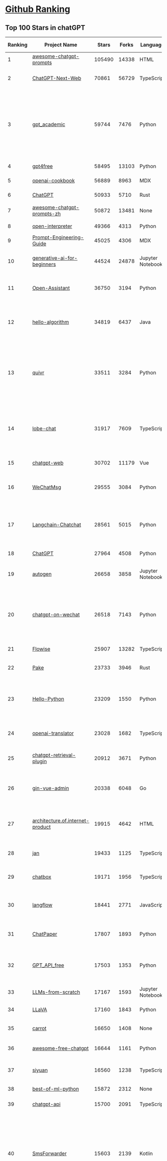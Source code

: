 [Github Ranking](../README.md)
==========

## Top 100 Stars in chatGPT

| Ranking | Project Name | Stars | Forks | Language | Open Issues | Description | Last Commit |
| ------- | ------------ | ----- | ----- | -------- | ----------- | ----------- | ----------- |
| 1 | [awesome-chatgpt-prompts](https://github.com/f/awesome-chatgpt-prompts) | 105490 | 14338 | HTML | 0 | This repo includes ChatGPT prompt curation to use ChatGPT better. | 2024-05-30T17:25:18Z |
| 2 | [ChatGPT-Next-Web](https://github.com/ChatGPTNextWeb/ChatGPT-Next-Web) | 70861 | 56729 | TypeScript | 262 | A cross-platform ChatGPT/Gemini UI (Web / PWA / Linux / Win / MacOS). 一键拥有你自己的跨平台 ChatGPT/Gemini 应用。 | 2024-05-31T03:57:02Z |
| 3 | [gpt_academic](https://github.com/binary-husky/gpt_academic) | 59744 | 7476 | Python | 251 | 为GPT/GLM等LLM大语言模型提供实用化交互接口，特别优化论文阅读/润色/写作体验，模块化设计，支持自定义快捷按钮&函数插件，支持Python和C++等项目剖析&自译解功能，PDF/LaTex论文翻译&总结功能，支持并行问询多种LLM模型，支持chatglm3等本地模型。接入通义千问, deepseekcoder, 讯飞星火, 文心一言, llama2, rwkv, claude2, moss等。 | 2024-05-31T07:14:57Z |
| 4 | [gpt4free](https://github.com/xtekky/gpt4free) | 58495 | 13103 | Python | 48 | The official gpt4free repository \| various collection of powerful language models | 2024-05-31T15:17:38Z |
| 5 | [openai-cookbook](https://github.com/openai/openai-cookbook) | 56889 | 8963 | MDX | 45 | Examples and guides for using the OpenAI API | 2024-05-30T18:04:17Z |
| 6 | [ChatGPT](https://github.com/lencx/ChatGPT) | 50933 | 5710 | Rust | 640 | 🔮 ChatGPT Desktop Application (Mac, Windows and Linux) | 2024-05-27T00:04:06Z |
| 7 | [awesome-chatgpt-prompts-zh](https://github.com/PlexPt/awesome-chatgpt-prompts-zh) | 50872 | 13481 | None | 37 | ChatGPT 中文调教指南。各种场景使用指南。学习怎么让它听你的话。 | 2024-04-17T08:54:32Z |
| 8 | [open-interpreter](https://github.com/OpenInterpreter/open-interpreter) | 49366 | 4313 | Python | 129 | A natural language interface for computers | 2024-06-01T00:09:57Z |
| 9 | [Prompt-Engineering-Guide](https://github.com/dair-ai/Prompt-Engineering-Guide) | 45025 | 4306 | MDX | 76 | 🐙 Guides, papers, lecture, notebooks and resources for prompt engineering | 2024-05-31T19:47:46Z |
| 10 | [generative-ai-for-beginners](https://github.com/microsoft/generative-ai-for-beginners) | 44524 | 24878 | Jupyter Notebook | 6 | 18 Lessons, Get Started Building with Generative AI  🔗 https://microsoft.github.io/generative-ai-for-beginners/ | 2024-05-28T16:26:48Z |
| 11 | [Open-Assistant](https://github.com/LAION-AI/Open-Assistant) | 36750 | 3194 | Python | 223 | OpenAssistant is a chat-based assistant that understands tasks, can interact with third-party systems, and retrieve information dynamically to do so. | 2024-05-07T03:03:27Z |
| 12 | [hello-algorithm](https://github.com/geekxh/hello-algorithm) | 34819 | 6437 | Java | 9 | 🌍 针对小白的算法训练 \| 包括四部分：①.大厂面经 ②.力扣图解  ③.千本开源电子书 ④.百张技术思维导图（项目花了上百小时，希望可以点 star 支持，🌹感谢~）推荐免费ChatGPT使用网站 | 2023-06-13T04:13:17Z |
| 13 | [quivr](https://github.com/QuivrHQ/quivr) | 33511 | 3284 | Python | 81 | Your GenAI Second Brain 🧠  A personal productivity assistant (RAG) ⚡️🤖 Chat with your docs (PDF, CSV, ...)  & apps using Langchain, GPT 3.5 / 4 turbo, Private, Anthropic, VertexAI, Ollama, LLMs, Groq  that you can share with users !  Local & Private alternative to OpenAI GPTs & ChatGPT powered by retrieval-augmented generation. | 2024-05-31T09:05:25Z |
| 14 | [lobe-chat](https://github.com/lobehub/lobe-chat) | 31917 | 7609 | TypeScript | 305 | 🤯 Lobe Chat - an open-source, modern-design LLMs/AI chat framework. Supports Multi AI Providers( OpenAI / Claude 3 / Gemini / Ollama / Bedrock / Azure / Mistral / Perplexity ), Multi-Modals (Vision/TTS) and plugin system. One-click FREE deployment of your private ChatGPT chat application. | 2024-06-01T01:11:08Z |
| 15 | [chatgpt-web](https://github.com/Chanzhaoyu/chatgpt-web) | 30702 | 11179 | Vue | 5 | 用 Express 和  Vue3 搭建的 ChatGPT 演示网页 | 2024-05-17T15:56:55Z |
| 16 | [WeChatMsg](https://github.com/LC044/WeChatMsg) | 29555 | 3084 | Python | 58 | 提取微信聊天记录，将其导出成HTML、Word、Excel文档永久保存，对聊天记录进行分析生成年度聊天报告，用聊天数据训练专属于个人的AI聊天助手 | 2024-05-18T10:51:02Z |
| 17 | [Langchain-Chatchat](https://github.com/chatchat-space/Langchain-Chatchat) | 28561 | 5015 | Python | 141 | Langchain-Chatchat（原Langchain-ChatGLM）基于 Langchain 与 ChatGLM 等语言模型的本地知识库问答 \| Langchain-Chatchat (formerly langchain-ChatGLM), local knowledge based LLM (like ChatGLM) QA app with langchain  | 2024-05-31T14:42:31Z |
| 18 | [ChatGPT](https://github.com/acheong08/ChatGPT) | 27964 | 4508 | Python | 10 | Reverse engineered ChatGPT API | 2023-08-02T06:02:10Z |
| 19 | [autogen](https://github.com/microsoft/autogen) | 26658 | 3858 | Jupyter Notebook | 602 | A programming framework for agentic AI. Discord: https://aka.ms/autogen-dc. Roadmap: https://aka.ms/autogen-roadmap | 2024-05-31T22:49:17Z |
| 20 | [chatgpt-on-wechat](https://github.com/zhayujie/chatgpt-on-wechat) | 26518 | 7143 | Python | 377 | 基于大模型搭建的聊天机器人，同时支持 微信公众号、企业微信应用、飞书、钉钉 等接入，可选择GPT3.5/GPT-4o/GPT4.0/ Claude/文心一言/讯飞星火/通义千问/ Gemini/GLM-4/Claude/Kimi/LinkAI，能处理文本、语音和图片，访问操作系统和互联网，支持基于自有知识库进行定制企业智能客服。 | 2024-05-28T07:17:49Z |
| 21 | [Flowise](https://github.com/FlowiseAI/Flowise) | 25907 | 13282 | TypeScript | 341 | Drag & drop UI to build your customized LLM flow | 2024-06-01T01:00:43Z |
| 22 | [Pake](https://github.com/tw93/Pake) | 23733 | 3946 | Rust | 9 | 🤱🏻 Turn any webpage into a desktop app with Rust.  🤱🏻 利用 Rust 轻松构建轻量级多端桌面应用 | 2024-05-31T09:32:59Z |
| 23 | [Hello-Python](https://github.com/mouredev/Hello-Python) | 23209 | 1550 | Python | 5 | Curso para aprender el lenguaje de programación Python desde cero y para principiantes. 100 clases, 44 horas en vídeo, código, proyectos y grupo de chat. Fundamentos, frontend, backend, testing, IA... | 2024-05-15T19:24:50Z |
| 24 | [openai-translator](https://github.com/openai-translator/openai-translator) | 23028 | 1682 | TypeScript | 398 | 基于 ChatGPT API 的划词翻译浏览器插件和跨平台桌面端应用    -    Browser extension and cross-platform desktop application for translation based on ChatGPT API. | 2024-05-31T16:51:42Z |
| 25 | [chatgpt-retrieval-plugin](https://github.com/openai/chatgpt-retrieval-plugin) | 20912 | 3671 | Python | 155 | The ChatGPT Retrieval Plugin lets you easily find personal or work documents by asking questions in natural language. | 2024-05-09T15:06:16Z |
| 26 | [gin-vue-admin](https://github.com/flipped-aurora/gin-vue-admin) | 20338 | 6048 | Go | 20 | 🚀Vite+Vue3+Gin的开发基础平台，支持TS和JS混用。它集成了JWT鉴权、权限管理、动态路由、显隐可控组件、分页封装、多点登录拦截、资源权限、上传下载、代码生成器、表单生成器和可配置的导入导出等开发必备功能。 | 2024-05-31T03:14:24Z |
| 27 | [architecture.of.internet-product](https://github.com/davideuler/architecture.of.internet-product) | 19915 | 4642 | HTML | 3 | 互联网公司技术架构，微信/淘宝/微博/腾讯/阿里/美团点评/百度/OpenAI/Google/Facebook/Amazon/eBay的架构，欢迎PR补充 | 2024-02-17T12:02:24Z |
| 28 | [jan](https://github.com/janhq/jan) | 19433 | 1125 | TypeScript | 183 | Jan is an open source alternative to ChatGPT that runs 100% offline on your computer. Multiple engine support (llama.cpp, TensorRT-LLM) | 2024-05-31T07:22:52Z |
| 29 | [chatbox](https://github.com/Bin-Huang/chatbox) | 19171 | 1956 | TypeScript | 265 | User-friendly Desktop Client App for AI Models/LLMs (GPT, Claude, Gemini, Ollama...) | 2024-05-26T14:59:25Z |
| 30 | [langflow](https://github.com/langflow-ai/langflow) | 18441 | 2771 | JavaScript | 192 | ⛓️ Langflow is a visual framework for building multi-agent and RAG applications. It's open-source, Python-powered, fully customizable, LLM and vector store agnostic. | 2024-06-01T01:41:05Z |
| 31 | [ChatPaper](https://github.com/kaixindelele/ChatPaper) | 17807 | 1893 | Python | 65 | Use ChatGPT to summarize the arXiv papers. 全流程加速科研，利用chatgpt进行论文全文总结+专业翻译+润色+审稿+审稿回复 | 2024-04-04T02:45:02Z |
| 32 | [GPT_API_free](https://github.com/chatanywhere/GPT_API_free) | 17503 | 1353 | Python | 11 | Free ChatGPT API Key，免费ChatGPT API，支持GPT4 API（免费），ChatGPT国内可用免费转发API，直连无需代理。可以搭配ChatBox等软件/插件使用，极大降低接口使用成本。国内即可无限制畅快聊天。 | 2024-05-27T16:24:58Z |
| 33 | [LLMs-from-scratch](https://github.com/rasbt/LLMs-from-scratch) | 17167 | 1593 | Jupyter Notebook | 0 | Implementing a ChatGPT-like LLM in PyTorch from scratch, step by step | 2024-05-31T13:06:57Z |
| 34 | [LLaVA](https://github.com/haotian-liu/LLaVA) | 17160 | 1843 | Python | 823 | [NeurIPS'23 Oral] Visual Instruction Tuning (LLaVA) built towards GPT-4V level capabilities and beyond. | 2024-05-28T10:03:36Z |
| 35 | [carrot](https://github.com/xx025/carrot) | 16650 | 1408 | None | 2 | Free ChatGPT Site List 这儿为你准备了众多免费好用的ChatGPT镜像站点 | 2024-05-24T12:46:06Z |
| 36 | [awesome-free-chatgpt](https://github.com/LiLittleCat/awesome-free-chatgpt) | 16644 | 1161 | Python | 13 | 🆓免费的 ChatGPT 镜像网站列表，持续更新。List of free ChatGPT mirror sites, continuously updated.  | 2024-05-21T15:17:53Z |
| 37 | [siyuan](https://github.com/siyuan-note/siyuan) | 16560 | 1238 | TypeScript | 225 | A privacy-first, self-hosted, fully open source personal knowledge management software, written in typescript and golang. | 2024-06-01T03:03:00Z |
| 38 | [best-of-ml-python](https://github.com/ml-tooling/best-of-ml-python) | 15872 | 2312 | None | 19 | 🏆 A ranked list of awesome machine learning Python libraries. Updated weekly. | 2024-05-30T16:31:03Z |
| 39 | [chatgpt-api](https://github.com/transitive-bullshit/chatgpt-api) | 15700 | 2091 | TypeScript | 59 | Node.js client for the official ChatGPT API. 🔥 | 2024-04-08T07:17:17Z |
| 40 | [SmsForwarder](https://github.com/pppscn/SmsForwarder) | 15603 | 2139 | Kotlin | 5 | 短信转发器——监控Android手机短信、来电、APP通知，并根据指定规则转发到其他手机：钉钉群自定义机器人、钉钉企业内机器人、企业微信群机器人、飞书机器人、企业微信应用消息、邮箱、bark、webhook、Telegram机器人、Server酱、PushPlus、手机短信等。包括主动控制服务端与客户端，让你轻松远程发短信、查短信、查通话、查话簿、查电量等。（V3.0 新增）PS.这个APK主要是学习与自用，如有BUG请提ISSUE，同时欢迎大家提PR指正 | 2024-05-28T15:01:38Z |
| 41 | [one-api](https://github.com/songquanpeng/one-api) | 15056 | 3491 | JavaScript | 513 | OpenAI 接口管理 & 分发系统，支持 Azure、Anthropic Claude、Google PaLM 2 & Gemini、智谱 ChatGLM、百度文心一言、讯飞星火认知、阿里通义千问、360 智脑以及腾讯混元，可用于二次分发管理 key，仅单可执行文件，已打包好 Docker 镜像，一键部署，开箱即用. OpenAI key management & redistribution system, using a single API for all LLMs, and features an English UI. | 2024-05-30T08:17:27Z |
| 42 | [ChuanhuChatGPT](https://github.com/GaiZhenbiao/ChuanhuChatGPT) | 14897 | 2249 | Python | 114 | GUI for ChatGPT API and many LLMs. Supports agents, file-based QA, GPT finetuning and query with web search. All with a neat UI. | 2024-05-28T17:49:29Z |
| 43 | [ChatALL](https://github.com/sunner/ChatALL) | 14448 | 1557 | JavaScript | 181 |  Concurrently chat with ChatGPT, Bing Chat, Bard, Alpaca, Vicuna, Claude, ChatGLM, MOSS, 讯飞星火, 文心一言 and more, discover the best answers | 2024-05-29T17:34:09Z |
| 44 | [vpncn.github.io](https://github.com/vpncn/vpncn.github.io) | 14362 | 1379 | HTML | 0 | 2024中国翻墙软件VPN推荐以及科学上网避坑，稳定好用。对比SSR机场、蓝灯、V2ray、老王VPN、VPS搭建梯子等科学上网与翻墙软件，中国最新科学上网翻墙梯子VPN下载推荐，访问Chatgpt。 | 2024-04-09T15:14:42Z |
| 45 | [haystack](https://github.com/deepset-ai/haystack) | 14130 | 1670 | Python | 114 | :mag: LLM orchestration framework to build customizable, production-ready LLM applications. Connect components (models, vector DBs, file converters) to pipelines or agents that can interact with your data. With advanced retrieval methods, it's best suited for building RAG, question answering, semantic search or conversational agent chatbots. | 2024-05-31T15:17:19Z |
| 46 | [Chat2DB](https://github.com/chat2db/Chat2DB) | 13960 | 1550 | Java | 315 | 🔥🔥🔥AI-driven data management platform Over 1 million developers are using Chat2DB | 2024-05-31T14:27:52Z |
| 47 | [KeepChatGPT](https://github.com/xcanwin/KeepChatGPT) | 13901 | 708 | JavaScript | 53 | 这是一款提高ChatGPT的数据安全能力和效率的插件。并且免费共享大量创新功能，如：自动刷新、保持活跃、数据安全、取消审计、克隆对话、言无不尽、净化页面、展示大屏、拦截跟踪、日新月异、明察秋毫等。让我们的AI体验无比安全、顺畅、丝滑、高效、简洁。 | 2024-05-22T19:53:29Z |
| 48 | [chatgpt-google-extension](https://github.com/wong2/chatgpt-google-extension) | 13257 | 1494 | TypeScript | 94 | This project is deprecated. Check my new project ChatHub: | 2024-05-21T15:02:08Z |
| 49 | [MoneyPrinterTurbo](https://github.com/harry0703/MoneyPrinterTurbo) | 13165 | 2023 | Python | 16 | 利用AI大模型，一键生成高清短视频 Generate short videos with one click using AI LLM. | 2024-05-31T06:17:29Z |
| 50 | [wechat-chatgpt](https://github.com/fuergaosi233/wechat-chatgpt) | 13138 | 3937 | TypeScript | 0 | Use ChatGPT On Wechat via wechaty | 2024-05-20T09:44:41Z |
| 51 | [chatgpt-mirai-qq-bot](https://github.com/lss233/chatgpt-mirai-qq-bot) | 12274 | 1498 | Python | 332 | 🚀 一键部署！真正的 AI 聊天机器人！支持ChatGPT、文心一言、讯飞星火、Bing、Bard、ChatGLM、POE，多账号，人设调教，虚拟女仆、图片渲染、语音发送 \| 支持 QQ、Telegram、Discord、微信 等平台 | 2024-03-23T17:37:54Z |
| 52 | [FinGPT](https://github.com/AI4Finance-Foundation/FinGPT) | 12210 | 1715 | Jupyter Notebook | 65 | FinGPT: Open-Source Financial Large Language Models!  Revolutionize 🔥    We release the trained model on HuggingFace. | 2024-05-21T12:53:17Z |
| 53 | [continue](https://github.com/continuedev/continue) | 12196 | 775 | TypeScript | 268 | ⏩ Continue enables you to create your own AI code assistant inside your IDE. Keep your developers in flow with open-source VS Code and JetBrains extensions | 2024-05-31T18:06:17Z |
| 54 | [botpress](https://github.com/botpress/botpress) | 12094 | 1666 | TypeScript | 6 | The open-source hub to build & deploy GPT/LLM Agents ⚡️ | 2024-05-31T23:36:36Z |
| 55 | [LibreChat](https://github.com/danny-avila/LibreChat) | 12083 | 2151 | TypeScript | 57 | Enhanced ChatGPT Clone: Features OpenAI, Assistants API, Azure, Groq, GPT-4 Vision, Mistral, Bing, Anthropic, OpenRouter, Vertex AI, Gemini, AI model switching, message search, langchain, DALL-E-3, ChatGPT Plugins, OpenAI Functions, Secure Multi-User System, Presets, completely open-source for self-hosting. More features in development | 2024-06-01T02:21:44Z |
| 56 | [MOSS](https://github.com/OpenMOSS/MOSS) | 11852 | 1141 | Python | 233 | An open-source tool-augmented conversational language model from Fudan University | 2024-05-19T07:23:13Z |
| 57 | [RWKV-LM](https://github.com/BlinkDL/RWKV-LM) | 11808 | 812 | Python | 64 | RWKV is an RNN with transformer-level LLM performance. It can be directly trained like a GPT (parallelizable). So it's combining the best of RNN and transformer - great performance, fast inference, saves VRAM, fast training, "infinite" ctx_len, and free sentence embedding. | 2024-05-31T10:35:16Z |
| 58 | [novel](https://github.com/steven-tey/novel) | 11273 | 939 | TypeScript | 61 | Notion-style WYSIWYG editor with AI-powered autocompletion. | 2024-05-29T15:29:04Z |
| 59 | [web-llm](https://github.com/mlc-ai/web-llm) | 10890 | 681 | TypeScript | 50 | High-performance In-browser LLM Inference Engine  | 2024-06-01T00:32:09Z |
| 60 | [h2ogpt](https://github.com/h2oai/h2ogpt) | 10815 | 1193 | Python | 243 | Private chat with local GPT with document, images, video, etc. 100% private, Apache 2.0. Supports oLLaMa, Mixtral, llama.cpp, and more. Demo: https://gpt.h2o.ai/ https://codellama.h2o.ai/ | 2024-06-01T03:09:00Z |
| 61 | [khoj](https://github.com/khoj-ai/khoj) | 10700 | 523 | Python | 61 | Your AI second brain. Get answers to your questions, whether they be online or in your own notes. Use online AI models (e.g gpt4) or private, local LLMs (e.g llama3). Self-host locally or use our cloud instance. Access from Obsidian, Emacs, Desktop app, Web or Whatsapp. | 2024-05-31T18:31:28Z |
| 62 | [llama-gpt](https://github.com/getumbrel/llama-gpt) | 10432 | 659 | TypeScript | 82 | A self-hosted, offline, ChatGPT-like chatbot. Powered by Llama 2. 100% private, with no data leaving your device. New: Code Llama support! | 2024-04-23T18:56:06Z |
| 63 | [gorilla](https://github.com/ShishirPatil/gorilla) | 10390 | 802 | Python | 68 | Gorilla: An API store for LLMs | 2024-05-31T01:38:23Z |
| 64 | [aider](https://github.com/paul-gauthier/aider) | 10389 | 1018 | Python | 56 | aider is AI pair programming in your terminal | 2024-05-31T23:59:35Z |
| 65 | [awesome-chatgpt-zh](https://github.com/EmbraceAGI/awesome-chatgpt-zh) | 10113 | 853 | Python | 0 | ChatGPT 中文指南🔥，ChatGPT 中文调教指南，指令指南，应用开发指南，精选资源清单，更好的使用 chatGPT 让你的生产力 up up up! 🚀 | 2024-04-25T23:22:49Z |
| 66 | [leedl-tutorial](https://github.com/datawhalechina/leedl-tutorial) | 10045 | 2570 | Jupyter Notebook | 3 | 《李宏毅深度学习教程》（李宏毅老师推荐👍），PDF下载地址：https://github.com/datawhalechina/leedl-tutorial/releases | 2024-05-27T04:21:27Z |
| 67 | [MoneyPrinter](https://github.com/FujiwaraChoki/MoneyPrinter) | 9728 | 1283 | Python | 0 | Automate Creation of YouTube Shorts using MoviePy. | 2024-05-15T03:54:17Z |
| 68 | [chatGPTBox](https://github.com/josStorer/chatGPTBox) | 9656 | 716 | JavaScript | 244 | Integrating ChatGPT into your browser deeply, everything you need is here | 2024-05-31T07:24:39Z |
| 69 | [danswer](https://github.com/danswer-ai/danswer) | 9536 | 1032 | Python | 242 | Gen-AI Chat for Teams - Think ChatGPT if it had access to your team's unique knowledge. | 2024-06-01T02:11:36Z |
| 70 | [BingGPT](https://github.com/dice2o/BingGPT) | 9342 | 713 | JavaScript | 237 | Desktop application of new Bing's AI-powered chat (Windows, macOS and Linux) | 2024-02-08T15:06:01Z |
| 71 | [ChatRWKV](https://github.com/BlinkDL/ChatRWKV) | 9315 | 681 | Python | 28 | ChatRWKV is like ChatGPT but powered by RWKV (100% RNN) language model, and open source. | 2024-05-12T16:33:14Z |
| 72 | [LLMSurvey](https://github.com/RUCAIBox/LLMSurvey) | 9175 | 710 | Python | 18 | The official GitHub page for the survey paper "A Survey of Large Language Models". | 2024-05-19T06:26:06Z |
| 73 | [go-proxy-bingai](https://github.com/adams549659584/go-proxy-bingai) | 8861 | 12059 | HTML | 221 | 用 Vue3 和 Go 搭建的微软 New Bing 演示站点，拥有一致的 UI 体验，支持 ChatGPT 提示词，国内可用。 | 2024-03-20T07:24:11Z |
| 74 | [Bob](https://github.com/ripperhe/Bob) | 8830 | 508 | None | 113 | Bob 是一款 macOS 平台的翻译和 OCR 软件。 | 2024-02-21T10:29:39Z |
| 75 | [hamulete](https://github.com/hoochanlon/hamulete) | 8786 | 1854 | Python | 0 | 🏔️国立台湾大学、新加坡国立大学、早稻田大学、东京大学，中央研究院（台湾）以及中国重点高校及科研机构，社科、经济、数学、博弈论、哲学、系统工程类学术论文等知识库。 | 2024-04-29T11:40:39Z |
| 76 | [embedchain](https://github.com/embedchain/embedchain) | 8727 | 1099 | Python | 159 | Personalizing LLM Responses | 2024-05-31T03:20:32Z |
| 77 | [shell_gpt](https://github.com/TheR1D/shell_gpt) | 8570 | 669 | Python | 43 | A command-line productivity tool powered by AI large language models like GPT-4, will help you accomplish your tasks faster and more efficiently. | 2024-05-26T22:10:28Z |
| 78 | [promptflow](https://github.com/microsoft/promptflow) | 8424 | 724 | Python | 81 | Build high-quality LLM apps - from prototyping, testing to production deployment and monitoring. | 2024-06-01T00:20:22Z |
| 79 | [go-openai](https://github.com/sashabaranov/go-openai) | 8413 | 1246 | Go | 86 | OpenAI ChatGPT, GPT-3, GPT-4, DALL·E, Whisper API wrapper for Go | 2024-06-01T01:22:47Z |
| 80 | [awesome-chatgpt](https://github.com/humanloop/awesome-chatgpt) | 8161 | 523 | None | 23 | Curated list of awesome tools, demos, docs for ChatGPT and GPT-3 | 2024-05-13T01:11:31Z |
| 81 | [EdgeGPT](https://github.com/acheong08/EdgeGPT) | 8103 | 923 | Python | 37 | Reverse engineered API of Microsoft's Bing Chat AI | 2023-08-03T13:37:26Z |
| 82 | [LMFlow](https://github.com/OptimalScale/LMFlow) | 8063 | 813 | Python | 45 | An Extensible Toolkit for Finetuning and Inference of Large Foundation Models. Large Models for All. | 2024-05-31T09:14:51Z |
| 83 | [chatgpt-demo](https://github.com/anse-app/chatgpt-demo) | 7987 | 3834 | TypeScript | 42 | Minimal web UI for ChatGPT.  | 2023-12-27T01:44:01Z |
| 84 | [BetterChatGPT](https://github.com/ztjhz/BetterChatGPT) | 7688 | 2610 | TypeScript | 189 | An amazing UI for OpenAI's ChatGPT (Website + Windows + MacOS + Linux) | 2024-05-28T21:05:17Z |
| 85 | [PaLM-rlhf-pytorch](https://github.com/lucidrains/PaLM-rlhf-pytorch) | 7615 | 664 | Python | 14 | Implementation of RLHF (Reinforcement Learning with Human Feedback) on top of the PaLM architecture. Basically ChatGPT but with PaLM | 2024-01-14T17:55:25Z |
| 86 | [chatgpt_system_prompt](https://github.com/LouisShark/chatgpt_system_prompt) | 7514 | 1101 | HTML | 0 | A collection of GPT system prompts and various prompt injection/leaking knowledge. | 2024-05-21T15:22:28Z |
| 87 | [gpt4free-ts](https://github.com/xiangsx/gpt4free-ts) | 7499 | 1299 | TypeScript | 46 | Providing a free OpenAI GPT-4 API !   This is a replication project for the typescript version of xtekky/gpt4free | 2024-04-09T10:29:42Z |
| 88 | [CopilotForXcode](https://github.com/intitni/CopilotForXcode) | 7229 | 342 | Swift | 30 | The missing GitHub Copilot, Codeium and ChatGPT Xcode Source Editor Extension | 2024-05-31T06:35:59Z |
| 89 | [yao](https://github.com/YaoApp/yao) | 6984 | 637 | Go | 74 | :rocket: A performance app engine to create web services and applications in minutes.Suitable for AI, IoT, Industrial Internet, Connected Vehicles, DevOps, Energy, Finance and many other use-cases. | 2024-05-25T12:21:48Z |
| 90 | [LangChain-Chinese-Getting-Started-Guide](https://github.com/liaokongVFX/LangChain-Chinese-Getting-Started-Guide) | 6942 | 558 | None | 15 | LangChain 的中文入门教程 | 2023-07-07T09:52:46Z |
| 91 | [GPTCache](https://github.com/zilliztech/GPTCache) | 6556 | 458 | Python | 53 | Semantic cache for LLMs. Fully integrated with LangChain and llama_index.  | 2024-04-08T07:32:01Z |
| 92 | [chat-ui](https://github.com/huggingface/chat-ui) | 6509 | 908 | TypeScript | 192 | Open source codebase powering the HuggingChat app | 2024-05-31T20:49:30Z |
| 93 | [ChatGPT-AutoExpert](https://github.com/spdustin/ChatGPT-AutoExpert) | 6502 | 446 | JavaScript | 0 | 🚀🧠💬 Supercharged Custom Instructions for ChatGPT (non-coding) and ChatGPT Advanced Data Analysis (coding).  | 2024-01-17T06:03:40Z |
| 94 | [chatgpt-advanced](https://github.com/interstellard/chatgpt-advanced) | 6389 | 829 | TypeScript | 83 | WebChatGPT: A browser extension that augments your ChatGPT prompts with web results. | 2023-11-27T18:28:41Z |
| 95 | [chatgpt-mac](https://github.com/vincelwt/chatgpt-mac) | 6356 | 511 | JavaScript | 77 | ChatGPT for Mac, living in your menubar. | 2023-10-23T09:53:08Z |
| 96 | [ChatGPT-Midjourney](https://github.com/Licoy/ChatGPT-Midjourney) | 6012 | 1810 | TypeScript | 13 | 🍭 一键拥有你自己的 ChatGPT+Midjourney 网页服务 \| Own your own ChatGPT+Midjourney web service with one click | 2024-05-30T10:03:32Z |
| 97 | [rags](https://github.com/run-llama/rags) | 5981 | 603 | Python | 26 | Build ChatGPT over your data, all with natural language | 2024-04-05T05:36:59Z |
| 98 | [wukong-robot](https://github.com/wzpan/wukong-robot) | 5897 | 1294 | Python | 52 | 🤖 wukong-robot 是一个简单、灵活、优雅的中文语音对话机器人/智能音箱项目，支持ChatGPT多轮对话能力，还可能是首个支持脑机交互的开源智能音箱项目。 | 2024-05-21T05:25:29Z |
| 99 | [dailycheckin](https://github.com/Sitoi/dailycheckin) | 5822 | 1154 | Python | 10 | 基于「Docker」/「青龙面板」/「群晖」的每日签到脚本（支持多账号）签到列表: ｜爱奇艺｜全民K歌｜有道云笔记｜百度贴吧｜Bilibili｜V2EX｜AcFun｜什么值得买｜阿里云盘｜i茅台申购｜小米运动｜百度搜索资源平台｜恩山论坛｜奥拉星｜ | 2024-05-15T09:07:59Z |
| 100 | [ChatGPT-Shortcut](https://github.com/rockbenben/ChatGPT-Shortcut) | 5798 | 692 | TypeScript | 0 | 🚀💪Maximize your efficiency and productivity, support for English,中文,Español,العربية. 让生产力加倍的AI快捷指令。更有效地定制、保存和分享自己的提示词。在提示词分享社区中，轻松找到适用于不同场景的指令。 | 2024-05-31T23:57:09Z |

